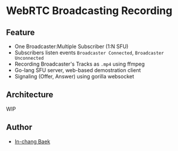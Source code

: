 # WebRTC Broadcasting Recording

## Feature
- One Broadcaster:Multiple Subscriber (1:N SFU)
- Subscribers listen events `Broadcaster Connected`, `Broadcaster Unconnected`
- Recording Broadcaster's Tracks as `.mp4` using ffmpeg
- Go-lang SFU server, web-based demostration client
- Signaling (Offer, Answer) using gorilla websocket

## Architecture
WIP


## Author
- [In-chang Baek](https://github.com/bic4907)

